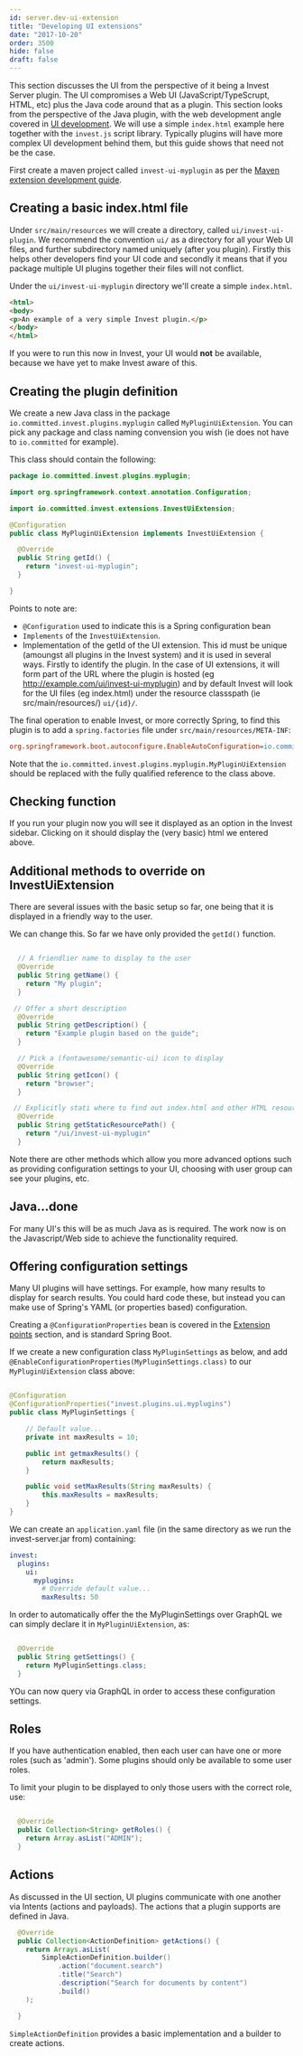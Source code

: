 ```yaml
---
id: server.dev-ui-extension
title: "Developing UI extensions"
date: "2017-10-20"
order: 3500
hide: false
draft: false
---
```


This section discusses the UI from the perspective of it being a Invest Server plugin. The UI compromises a Web UI (JavaScript/TypeScrupt, HTML, etc) plus the Java code around that as a plugin. This section looks from the perspective of the Java plugin, with the web development angle covered in [UI development](ui.dev-ui-extension.html). We will use a simple `index.html` example here together with the `invest.js` script library. Typically plugins will have more complex UI development behind them, but this guide shows that need not be the case.

First create a maven project called `invest-ui-myplugin` as per the [Maven extension development guide](server.dev-maven.html).

## Creating a basic index.html file

Under `src/main/resources` we will create a directory, called `ui/invest-ui-plugin`. We recommend the convention `ui/` as a directory for all your Web UI files, and further subdirectory named uniquely (after you plugin). Firstly this helps other developers find your UI code and secondly it means that if you package multiple UI plugins together their files will not conflict.

Under the `ui/invest-ui-myplugin` directory we'll create a simple `index.html`.

```html
<html>
<body>
<p>An example of a very simple Invest plugin.</p>
</body>
</html>
```


If you were to run this now in Invest, your UI would **not** be available, because we have yet to make Invest aware of this.

## Creating the plugin definition

We create a new Java class in the package `io.committed.invest.plugins.myplugin` called `MyPluginUiExtension`. You can pick any package and class naming convension you wish (ie does not have to `io.committed` for example).

This class should contain the following:

```java
package io.committed.invest.plugins.myplugin;

import org.springframework.context.annotation.Configuration;

import io.committed.invest.extensions.InvestUiExtension;

@Configuration
public class MyPluginUiExtension implements InvestUiExtension {

  @Override
  public String getId() {
    return "invest-ui-myplugin";
  }

}
```

Points to note are:

* `@Configuration` used to indicate this is a Spring configuration bean
* `Implements` of the `InvestUiExtension`.
* Implementation of the getId of the UI extension. This id must be unique (amoungst all plugins in the Invest system) and it is used in several ways. Firstly to identify the plugin. In the case of UI extensions, it will form part of the URL where the plugin is hosted (eg http://example.com/ui/invest-ui-myplugin) and by default Invest will look for the UI files (eg index.html) under the resource classspath (ie src/main/resources/) `ui/{id}/`.

The final operation to enable Invest, or more correctly Spring, to find this plugin is to add a `spring.factories` file under `src/main/resources/META-INF`:

```ini
org.springframework.boot.autoconfigure.EnableAutoConfiguration=io.committed.invest.plugins.myplugin.MyPluginUiExtension
```

Note that the `io.committed.invest.plugins.myplugin.MyPluginUiExtension` should be replaced with the fully qualified reference to the class above.


## Checking function

If you run your plugin now you will see it displayed as an option in the Invest sidebar. Clicking on it should display the (very basic) html we entered above.

## Additional methods to override on InvestUiExtension

There are several issues with the basic setup so far, one being that it is displayed in a friendly way to the user.

We can change this. So far we have only provided the `getId()` function.

```java

  // A friendlier name to display to the user
  @Override
  public String getName() {
    return "My plugin";
  }

 // Offer a short description
  @Override
  public String getDescription() {
    return "Example plugin based on the guide";
  }

  // Pick a (fontawesome/semantic-ui) icon to display
  @Override
  public String getIcon() {
    return "browser";
  }

 // Explicitly stati where to find out index.html and other HTML resources.
  @Override
  public String getStaticResourcePath() {
    return "/ui/invest-ui-myplugin"
  }
```
Note there are other methods which allow you more advanced options such as providing configuration settings to your UI, choosing with user group can see your plugins, etc. 

## Java...done
 
For many UI's this will be as much Java as is required. The work now is on the Javascript/Web side to achieve the functionality required.

## Offering configuration settings

Many UI plugins will have settings. For example, how many results to display for search results. You could hard code these, but instead you can make use of Spring's YAML (or properties based) configuration.

Creating a `@ConfigurationProperties` bean is covered in the [Extension points](server.extension-points.html) section, and is standard Spring Boot. 

If we create a new configuration class `MyPluginSettings` as below, and add `@EnableConfigurationProperties(MyPluginSettings.class)` to our `MyPluginUiExtension` class above:

```java

@Configuration
@ConfigurationProperties("invest.plugins.ui.myplugins")
public class MyPluginSettings {

    // Default value...
    private int maxResults = 10;

    public int getmaxResults() {
        return maxResults;
    }

    public void setMaxResults(String maxResults) {
        this.maxResults = maxResults;
    }
}
```

We can create an `application.yaml` file (in the same directory as we run the invest-server.jar from) containing:

```yaml
invest:
  plugins:
    ui:
      myplugins:
        # Override default value...
        maxResults: 50
```

In order to automatically offer the the MyPluginSettings over GraphQL we can simply declare it in `MyPluginUiExtension`, as:

```java

  @Override
  public String getSettings() {
    return MyPluginSettings.class;
  }
```

YOu can now query via GraphQL in order to access these configuration settings.

## Roles

If you have authentication enabled, then each user can have one or more roles (such as 'admin'). Some plugins should only be available to some user roles. 

To limit your plugin to be displayed to only those users with the correct role, use:

```java

  @Override
  public Collection<String> getRoles() {
    return Array.asList("ADMIN");
  }
```

## Actions

As discussed in the UI section, UI plugins communicate with one another via Intents (actions and payloads). The actions that a plugin supports are defined in Java.

```java
  @Override
  public Collection<ActionDefinition> getActions() {
    return Arrays.asList(
        SimpleActionDefinition.builder()
            .action("document.search")
            .title("Search")
            .description("Search for documents by content")
            .build()
    );

  }
```

`SimpleActionDefinition` provides a basic implementation and a builder to create actions.
